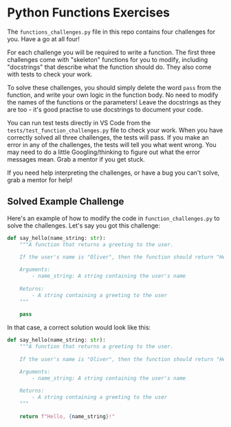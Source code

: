 # Python Functions Exercises

The `functions_challenges.py` file in this repo contains four challenges for you. Have a go at all four! 

For each challenge you will be required to write a function. The first three challenges come with "skeleton" functions for you to modify, including "docstrings" that describe what the function should do. They also come with tests to check your work.

To solve these challenges, you should simply delete the word `pass` from the function, and write your own logic in the function body. No need to modify the names of the functions or the parameters! Leave the docstrings as they are too - it's good practise to use docstrings to document your code.

You can run test tests directly in VS Code from the `tests/test_function_challenges.py` file to check your work. When you have correctly solved all three challenges, the tests will pass. If you make an error in any of the challenges, the tests will tell you what went wrong. You may need to do a little Googling/thinking to figure out what the error messages mean. Grab a mentor if you get stuck.

If you need help interpreting the challenges, or have a bug you can't solve, grab a mentor for help!

## Solved Example Challenge

Here's an example of how to modify the code in `function_challenges.py` to solve the challenges. Let's say you got this challenge:

```py
def say_hello(name_string: str):
    """A function that returns a greeting to the user. 
      
    If the user's name is "Oliver", then the function should return "Hello, Oliver!"

    Arguments: 
        - name_string: A string containing the user's name
      
    Returns:
        - A string containing a greeting to the user
    """
    
    pass
```

In that case, a correct solution would look like this:

```py
def say_hello(name_string: str):
    """A function that returns a greeting to the user. 
      
    If the user's name is "Oliver", then the function should return "Hello, Oliver!"

    Arguments: 
        - name_string: A string containing the user's name
      
    Returns:
        - A string containing a greeting to the user
    """
    
    return f"Hello, {name_string}!"
```

